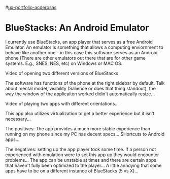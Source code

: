 #[ux-portfolio-acderosas](https://github.com/UsabilityEngineering/ux-portfolio-acderosas/blob/c53c23ac054a7136dc2e42cea822c9b3731a630b/README.md)

# BlueStacks: An Android Emulator

I currently use BlueStacks, an app player that serves as a free Android Emulator. An emulator is something that allows a computing enviornment to behave like another one - in this case this software serves as an Android phone (There are other emulators out there that are for other game systems. E.g., SNES, NES, etc) on Windows or MAC OS.


Video of opening two different versions of BlueStacks


The software has functions of the phone at the right sidebar by default. 
Talk about mental model, visibility (Salience or does that thing standout), the way the window of the applicaiton worked didin't automatically resize... 


Video of playing two apps with different orientations...



This app also utilizes virtualization to get a better experience but it isn't necessary...

The positives: The app provides a much more stable experience than running on my phone since my PC has decent specs... SHortcuts to Android apps...

The negatives: setting up the app player took some time. If a person not experienced with emulation were to set this app up they would encounter problems... The app can be unstable at times and there are certain apps that haven't fully been optimized to the player... A little annoying that some apps have to be on a different instance of BlueStacks (5 vs X)...
